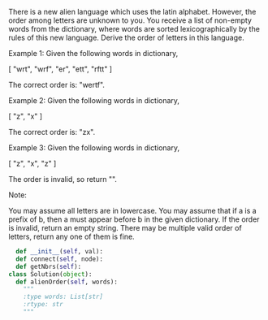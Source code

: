 
There is a new alien language which uses the latin alphabet.
However, the order among letters are unknown to you.
You receive a list of non-empty words from the dictionary, where words are sorted lexicographically by the rules of this new language.
Derive the order of letters in this language.



Example 1:
Given the following words in dictionary,

[
  "wrt",
  "wrf",
  "er",
  "ett",
  "rftt"
]



The correct order is: "wertf".


Example 2:
Given the following words in dictionary,

[
  "z",
  "x"
]



The correct order is: "zx".


Example 3:
Given the following words in dictionary,

[
  "z",
  "x",
  "z"
]



The order is invalid, so return "".

Note:

You may assume all letters are in lowercase.
You may assume that if a is a prefix of b, then a must appear before b in the given dictionary.
If the order is invalid, return an empty string.
There may be multiple valid order of letters, return any one of them is fine.




```python
  def __init__(self, val):
  def connect(self, node):
  def getNbrs(self):
class Solution(object):
  def alienOrder(self, words):
    """
    :type words: List[str]
    :rtype: str
    """
```
